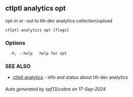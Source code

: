 ## ctlptl analytics opt

opt-in or -out to tilt-dev analytics collection/upload

```
ctlptl analytics opt [flags]
```

### Options

```
  -h, --help   help for opt
```

### SEE ALSO

* [ctlptl analytics](ctlptl_analytics.md)	 - info and status about tilt-dev analytics

###### Auto generated by spf13/cobra on 17-Sep-2024

